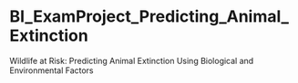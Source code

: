 # BI_ExamProject_Predicting_Animal_Extinction
Wildlife at Risk: Predicting Animal Extinction Using Biological and Environmental Factors

